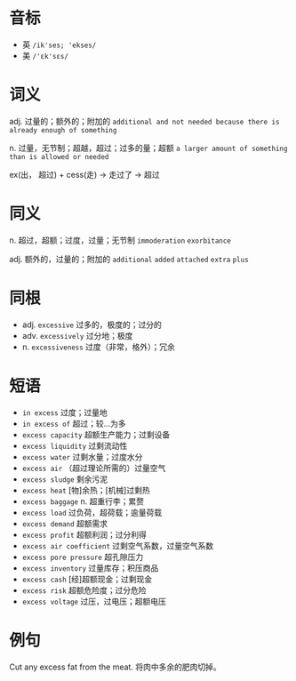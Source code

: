# 音标

- 英 `/ik'ses; 'ekses/`
- 美 `/'ɛk'sɛs/`

# 词义

adj. 过量的；额外的；附加的
`additional and not needed because there is already enough of something`

n. 过量，无节制；超越，超过；过多的量；超额
`a larger amount of something than is allowed or needed`



ex(出， 超过) + cess(走) → 走过了 → 超过

# 同义

n. 超过，超额；过度，过量；无节制
`immoderation` `exorbitance`

adj. 额外的，过量的；附加的
`additional` `added` `attached` `extra` `plus`

# 同根

- adj. `excessive` 过多的，极度的；过分的
- adv. `excessively` 过分地；极度
- n. `excessiveness` 过度（非常，格外）；冗余

# 短语

- `in excess` 过度；过量地
- `in excess of` 超过；较…为多
- `excess capacity` 超额生产能力；过剩设备
- `excess liquidity` 过剩流动性
- `excess water` 过剩水量；过度水分
- `excess air` （超过理论所需的）过量空气
- `excess sludge` 剩余污泥
- `excess heat` [物]余热；[机械]过剩热
- `excess baggage` n. 超重行李；累赘
- `excess load` 过负荷，超荷载；逾量荷载
- `excess demand` 超额需求
- `excess profit` 超额利润；过分利得
- `excess air coefficient` 过剩空气系数，过量空气系数
- `excess pore pressure` 超孔隙压力
- `excess inventory` 过量库存；积压商品
- `excess cash` [经]超额现金；过剩现金
- `excess risk` 超额危险度；过分危险
- `excess voltage` 过压，过电压；超额电压

# 例句

Cut any excess fat from the meat.
将肉中多余的肥肉切掉。


